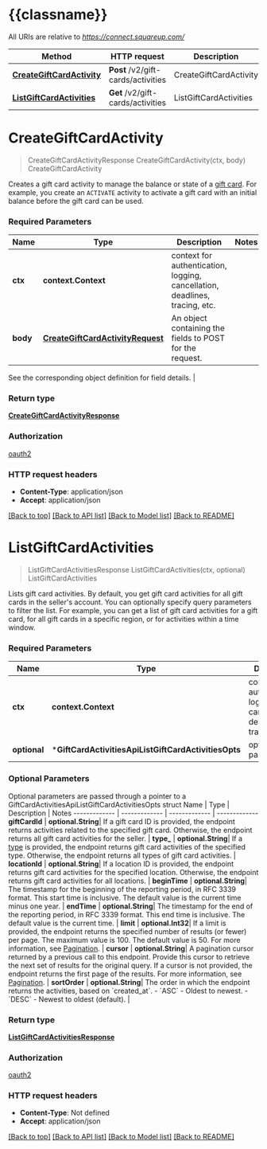 # {{classname}}

All URIs are relative to *https://connect.squareup.com/*

Method | HTTP request | Description
------------- | ------------- | -------------
[**CreateGiftCardActivity**](GiftCardActivitiesApi.md#CreateGiftCardActivity) | **Post** /v2/gift-cards/activities | CreateGiftCardActivity
[**ListGiftCardActivities**](GiftCardActivitiesApi.md#ListGiftCardActivities) | **Get** /v2/gift-cards/activities | ListGiftCardActivities

# **CreateGiftCardActivity**
> CreateGiftCardActivityResponse CreateGiftCardActivity(ctx, body)
CreateGiftCardActivity

Creates a gift card activity to manage the balance or state of a [gift card](https://developer.squareup.com/reference/square_2024-01-18/objects/GiftCard).  For example, you create an `ACTIVATE` activity to activate a gift card with an initial balance  before the gift card can be used.

### Required Parameters

Name | Type | Description  | Notes
------------- | ------------- | ------------- | -------------
 **ctx** | **context.Context** | context for authentication, logging, cancellation, deadlines, tracing, etc.
  **body** | [**CreateGiftCardActivityRequest**](CreateGiftCardActivityRequest.md)| An object containing the fields to POST for the request.

See the corresponding object definition for field details. | 

### Return type

[**CreateGiftCardActivityResponse**](CreateGiftCardActivityResponse.md)

### Authorization

[oauth2](../README.md#oauth2)

### HTTP request headers

 - **Content-Type**: application/json
 - **Accept**: application/json

[[Back to top]](#) [[Back to API list]](../README.md#documentation-for-api-endpoints) [[Back to Model list]](../README.md#documentation-for-models) [[Back to README]](../README.md)

# **ListGiftCardActivities**
> ListGiftCardActivitiesResponse ListGiftCardActivities(ctx, optional)
ListGiftCardActivities

Lists gift card activities. By default, you get gift card activities for all gift cards in the seller's account. You can optionally specify query parameters to filter the list. For example, you can get a list of gift card activities for a gift card, for all gift cards in a specific region, or for activities within a time window.

### Required Parameters

Name | Type | Description  | Notes
------------- | ------------- | ------------- | -------------
 **ctx** | **context.Context** | context for authentication, logging, cancellation, deadlines, tracing, etc.
 **optional** | ***GiftCardActivitiesApiListGiftCardActivitiesOpts** | optional parameters | nil if no parameters

### Optional Parameters
Optional parameters are passed through a pointer to a GiftCardActivitiesApiListGiftCardActivitiesOpts struct
Name | Type | Description  | Notes
------------- | ------------- | ------------- | -------------
 **giftCardId** | **optional.String**| If a gift card ID is provided, the endpoint returns activities related  to the specified gift card. Otherwise, the endpoint returns all gift card activities for  the seller. | 
 **type_** | **optional.String**| If a [type](https://developer.squareup.com/reference/square_2024-01-18/objects/GiftCardActivityType) is provided, the endpoint returns gift card activities of the specified type.  Otherwise, the endpoint returns all types of gift card activities. | 
 **locationId** | **optional.String**| If a location ID is provided, the endpoint returns gift card activities for the specified location.  Otherwise, the endpoint returns gift card activities for all locations. | 
 **beginTime** | **optional.String**| The timestamp for the beginning of the reporting period, in RFC 3339 format. This start time is inclusive. The default value is the current time minus one year. | 
 **endTime** | **optional.String**| The timestamp for the end of the reporting period, in RFC 3339 format. This end time is inclusive. The default value is the current time. | 
 **limit** | **optional.Int32**| If a limit is provided, the endpoint returns the specified number  of results (or fewer) per page. The maximum value is 100. The default value is 50. For more information, see [Pagination](https://developer.squareup.com/docs/working-with-apis/pagination). | 
 **cursor** | **optional.String**| A pagination cursor returned by a previous call to this endpoint. Provide this cursor to retrieve the next set of results for the original query. If a cursor is not provided, the endpoint returns the first page of the results. For more information, see [Pagination](https://developer.squareup.com/docs/working-with-apis/pagination). | 
 **sortOrder** | **optional.String**| The order in which the endpoint returns the activities, based on &#x60;created_at&#x60;. - &#x60;ASC&#x60; - Oldest to newest. - &#x60;DESC&#x60; - Newest to oldest (default). | 

### Return type

[**ListGiftCardActivitiesResponse**](ListGiftCardActivitiesResponse.md)

### Authorization

[oauth2](../README.md#oauth2)

### HTTP request headers

 - **Content-Type**: Not defined
 - **Accept**: application/json

[[Back to top]](#) [[Back to API list]](../README.md#documentation-for-api-endpoints) [[Back to Model list]](../README.md#documentation-for-models) [[Back to README]](../README.md)

